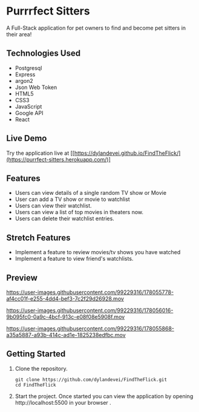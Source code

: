 
# Purrrfect Sitters

A Full-Stack  application for pet owners to find and become pet sitters in their area!

## Technologies Used

- Postgresql
- Express
- argon2
- Json Web Token
- HTML5
- CSS3
- JavaScript
- Google API
- React


## Live Demo

Try the application live at [[https://dylandevei.github.io/FindTheFlick/](https://purrfect-sitters.herokuapp.com/)]

## Features

- Users can view details of a single random TV show or Movie
- User can add a TV show or movie to watchlist
- Users can view their watchlist.
- Users can view a list of top movies in theaters now.
- Users can delete their watchlist entries.

## Stretch Features

- Implement a feature to review movies/tv shows you have watched
- Implement a feature to view friend's watchlists. 


## Preview


https://user-images.githubusercontent.com/99229316/178055778-af4cc01f-e255-4dd4-bef3-7c2f29d26928.mov

https://user-images.githubusercontent.com/99229316/178056016-9b095fc0-0a9c-4bcf-913c-e08f08e5908f.mov

https://user-images.githubusercontent.com/99229316/178055868-a35a5887-a93b-414c-ad1e-1825238edfbc.mov

## Getting Started 

1. Clone the repository.

    ```shell
    git clone https://github.com/dylandevei/FindTheFlick.git
    cd FindTheFlick
    ```
    
2. Start the project. Once started you can view the application by opening http://localhost:5500 in your browser .
